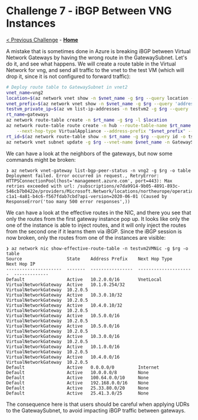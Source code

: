 # Challenge 7 - iBGP Between VNG Instances

[< Previous Challenge](./06-communities.md) - **[Home](./README.md)**

A mistake that is sometimes done in Azure is breaking iBGP between Virtual Network Gateways by having the wrong route in the GatewaySubnet. Let's do it, and see what happens. We will create a route table in the Virtual Network for vng, and send all traffic to the vnet to the test VM (which will drop it, since it is not configured to forward traffic):

```bash
# Deploy route table to GatewaySubnet in vnet2
vnet_name=vng2
location=$(az network vnet show -n $vnet_name -g $rg --query location -o tsv) && echo $location
vnet_prefix=$(az network vnet show -n $vnet_name -g $rg --query 'addressSpace.addressPrefixes[0]' -o tsv) && echo $vnet_prefix
testvm_private_ip=$(az vm list-ip-addresses -n testvm2 -g $rg --query '[0].virtualMachine.network.privateIpAddresses[0]' -o tsv) && echo $testvm_private_ip
rt_name=gateways
az network route-table create -n $rt_name -g $rg -l $location
az network route-table route create -n hub --route-table-name $rt_name -g $rg \
    --next-hop-type VirtualAppliance --address-prefix "$vnet_prefix" --next-hop-ip-address $testvm_private_ip
rt_id=$(az network route-table show -n $rt_name -g $rg --query id -o tsv)
az network vnet subnet update -g $rg --vnet-name $vnet_name -n GatewaySubnet --route-table $rt_id
```

We can have a look at the neighbors of the gateways, but now some commands might be broken:

```
❯ az network vnet-gateway list-bgp-peer-status -n vng2 -g $rg -o table
Deployment failed. Error occurred in request., RetryError: HTTPSConnectionPool(host='management.azure.com', port=443): Max retries exceeded with url: /subscriptions/e7da9914-9b05-4891-893c-546cb7b0422e/providers/Microsoft.Network/locations/northeurope/operationResults/1c933ae6-c1a1-4a81-b4c6-f567fdab7cbd?api-version=2020-06-01 (Caused by ResponseError('too many 500 error responses',))
```

We can have a look at the effective routes in the NIC, and there you see that only the routes from the first gateway instance pop up. It looks like only the one of the instance is able to inject routes, and it will only inject the routes from the second one if it learns them via iBGP. Since the iBGP session is now broken, only the routes from one of the instances are visible:

```shell
❯ az network nic show-effective-route-table -n testvm2VMNic -g $rg -o table
Source                 State    Address Prefix    Next Hop Type          Next Hop IP
---------------------  -------  ----------------  ---------------------  -------------
Default                Active   10.2.0.0/16       VnetLocal
VirtualNetworkGateway  Active   10.1.0.254/32     VirtualNetworkGateway  10.2.0.5
VirtualNetworkGateway  Active   10.3.0.10/32      VirtualNetworkGateway  10.2.0.5
VirtualNetworkGateway  Active   10.4.0.10/32      VirtualNetworkGateway  10.2.0.5
VirtualNetworkGateway  Active   10.5.0.0/16       VirtualNetworkGateway  10.2.0.5
VirtualNetworkGateway  Active   10.5.0.0/16       VirtualNetworkGateway  10.2.0.5
VirtualNetworkGateway  Active   10.3.0.0/16       VirtualNetworkGateway  10.2.0.5
VirtualNetworkGateway  Active   10.1.0.0/16       VirtualNetworkGateway  10.2.0.5
VirtualNetworkGateway  Active   10.4.0.0/16       VirtualNetworkGateway  10.2.0.5
Default                Active   0.0.0.0/0         Internet
Default                Active   10.0.0.0/8        None
Default                Active   100.64.0.0/10     None
Default                Active   192.168.0.0/16    None
Default                Active   25.33.80.0/20     None
Default                Active   25.41.3.0/25      None
```

The consequence here is that users should be careful when applying UDRs to the GatewaySubnet, to avoid impacting iBGP traffic between gateways.
